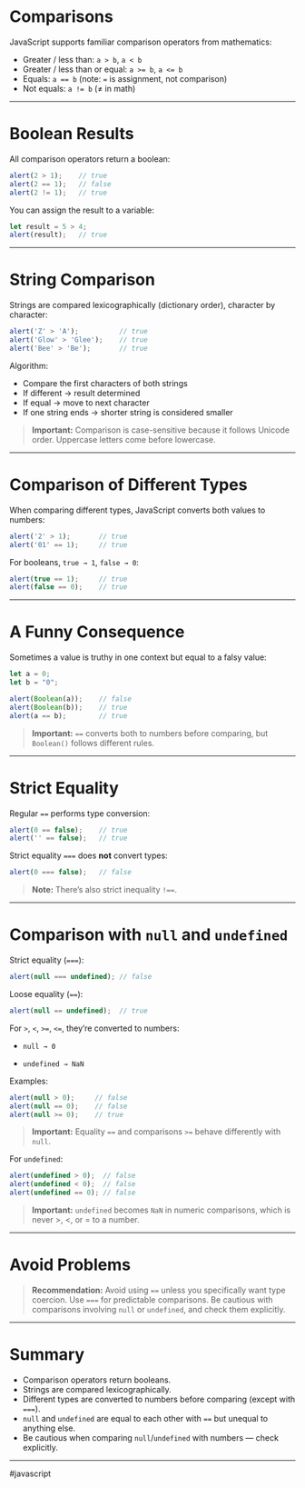 # Comparisons

JavaScript supports familiar comparison operators from mathematics:

* Greater / less than: `a > b`, `a < b`
* Greater / less than or equal: `a >= b`, `a <= b`
* Equals: `a == b` (note: `=` is assignment, not comparison)
* Not equals: `a != b` (≠ in math)

---

# Boolean Results

All comparison operators return a boolean:

```js
alert(2 > 1);    // true
alert(2 == 1);   // false
alert(2 != 1);   // true
```

You can assign the result to a variable:

```js
let result = 5 > 4;
alert(result);   // true
```

---

# String Comparison

Strings are compared lexicographically (dictionary order), character by character:

```js
alert('Z' > 'A');          // true
alert('Glow' > 'Glee');    // true
alert('Bee' > 'Be');       // true
```

Algorithm:

* Compare the first characters of both strings
* If different → result determined
* If equal → move to next character
* If one string ends → shorter string is considered smaller

> **Important:** Comparison is case-sensitive because it follows Unicode order. Uppercase letters come before lowercase.

---

# Comparison of Different Types

When comparing different types, JavaScript converts both values to numbers:

```js
alert('2' > 1);       // true
alert('01' == 1);     // true
```

For booleans, `true → 1`, `false → 0`:

```js
alert(true == 1);     // true
alert(false == 0);    // true
```

---

# A Funny Consequence

Sometimes a value is truthy in one context but equal to a falsy value:

```js
let a = 0;
let b = "0";

alert(Boolean(a));    // false
alert(Boolean(b));    // true
alert(a == b);        // true
```

> **Important:** `==` converts both to numbers before comparing, but `Boolean()` follows different rules.

---

# Strict Equality

Regular `==` performs type conversion:

```js
alert(0 == false);    // true
alert('' == false);   // true
```

Strict equality `===` does **not** convert types:

```js
alert(0 === false);   // false
```

> **Note:** There’s also strict inequality `!==`.

---

# Comparison with `null` and `undefined`

Strict equality (`===`):

```js
alert(null === undefined); // false
```

Loose equality (`==`):

```js
alert(null == undefined);  // true
```

For `>`, `<`, `>=`, `<=`, they’re converted to numbers:

* `null → 0`

* `undefined → NaN`

Examples:

```js
alert(null > 0);     // false
alert(null == 0);    // false
alert(null >= 0);    // true
```

> **Important:** Equality `==` and comparisons `>=` behave differently with `null`.

For `undefined`:

```js
alert(undefined > 0);  // false
alert(undefined < 0);  // false
alert(undefined == 0); // false
```

> **Important:** `undefined` becomes `NaN` in numeric comparisons, which is never >, <, or = to a number.

---

# Avoid Problems

> **Recommendation:**
> Avoid using `==` unless you specifically want type coercion.
> Use `===` for predictable comparisons.
> Be cautious with comparisons involving `null` or `undefined`, and check them explicitly.

---

# Summary

* Comparison operators return booleans.
* Strings are compared lexicographically.
* Different types are converted to numbers before comparing (except with `===`).
* `null` and `undefined` are equal to each other with `==` but unequal to anything else.
* Be cautious when comparing `null`/`undefined` with numbers — check explicitly.

---

#javascript